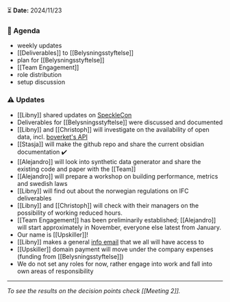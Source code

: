 ⏳ **Date:** 2024/11/23

###  📃 Agenda 

* weekly updates
* [[Deliverables]] to [[Belysningsstyftelse]]
* plan for [[Belysningsstyftelse]]
* [[Team Engagement]]
* role distribution
* setup discussion

### ⚠️  Updates

* [[Libny]] shared updates on [SpeckleCon](https://conf.speckle.systems/)
* Deliverables for [[Belysningsstyftelse]] were discussed and documented
* [[Libny]] and [[Christoph]] will investigate on the availability of open data, incl. [boverket's API](https://www.boverket.se/sv/om-boverket/publicerat-av-boverket/oppna-data/)
* [[Stasja]] will make the github repo and share the current obsidian documentation ✔️
* [[Alejandro]] will look into synthetic data generator and share the existing code and paper with the [[Team]]
* [[Alejandro]] will prepare a workshop on building performance, metrics and swedish laws
* [[Libny]] will find out about the norwegian regulations on IFC deliverables
* [[Libny]] and [[Christoph]] will check with their managers on the possibility of working reduced hours.
* [[Team Engagement]] has been preliminarily established; [[Alejandro]] will start approximately in November, everyone else latest from January.
* Our name is [[Upskiller]]!
* [[Libny]] makes a general [info email](mailto:info@upskiller.xyz) that we all will have access to 
* [[Upskiller]] domain payment will move under the company expenses (funding from [[Belysningsstyftelse]])
* We do not set any roles for now, rather engage into work and fall into own areas of responsibility


____

_To see the results on the decision points check [[Meeting 2]]._